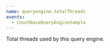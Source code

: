 ```yaml
---
name: queryengine.totalThreads
events:
  - CouchbaseQueryEngineSample
---
```


Total threads used by this query engine.